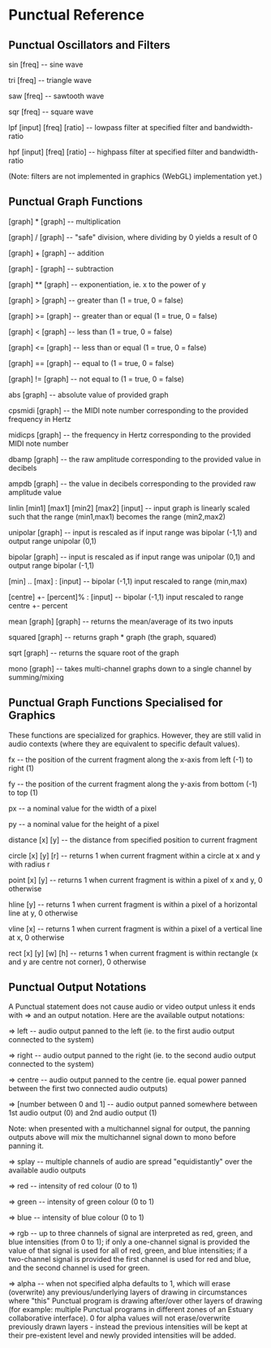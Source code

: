 # Punctual Reference

## Punctual Oscillators and Filters

sin [freq] -- sine wave

tri [freq] -- triangle wave

saw [freq] -- sawtooth wave

sqr [freq] -- square wave

lpf [input] [freq] [ratio] -- lowpass filter at specified filter and bandwidth-ratio

hpf [input] [freq] [ratio] -- highpass filter at specified filter and bandwidth-ratio

(Note: filters are not implemented in graphics (WebGL) implementation yet.)

## Punctual Graph Functions

[graph] * [graph] -- multiplication

[graph] / [graph] -- "safe" division, where dividing by 0 yields a result of 0

[graph] + [graph] -- addition

[graph] - [graph] -- subtraction

[graph] ** [graph] -- exponentiation, ie. x to the power of y

[graph] > [graph] -- greater than (1 = true, 0 = false)

[graph] >= [graph] -- greater than or equal (1 = true, 0 = false)

[graph] < [graph] -- less than (1 = true, 0 = false)

[graph] <= [graph] -- less than or equal (1 = true, 0 = false)

[graph] == [graph] -- equal to (1 = true, 0 = false)

[graph] != [graph] -- not equal to (1 = true, 0 = false)

abs [graph] -- absolute value of provided graph

cpsmidi [graph] -- the MIDI note number corresponding to the provided frequency in Hertz

midicps [graph] -- the frequency in Hertz corresponding to the provided MIDI note number

dbamp [graph] -- the raw amplitude corresponding to the provided value in decibels

ampdb [graph] -- the value in decibels corresponding to the provided raw amplitude value

linlin [min1] [max1] [min2] [max2] [input] -- input graph is linearly scaled such that the range (min1,max1) becomes the range (min2,max2)

unipolar [graph] -- input is rescaled as if input range was bipolar (-1,1) and output range unipolar (0,1)

bipolar [graph] -- input is rescaled as if input range was unipolar (0,1) and output range bipolar (-1,1)

[min] .. [max] : [input] -- bipolar (-1,1) input rescaled to range (min,max)

[centre] +- [percent]% : [input] -- bipolar (-1,1) input rescaled to range centre +- percent

mean [graph] [graph] -- returns the mean/average of its two inputs

squared [graph] -- returns graph * graph (the graph, squared)

sqrt [graph] -- returns the square root of the graph

mono [graph] -- takes multi-channel graphs down to a single channel by summing/mixing

## Punctual Graph Functions Specialised for Graphics

These functions are specialized for graphics. However, they are still valid in
audio contexts (where they are equivalent to specific default values).

fx -- the position of the current fragment along the x-axis from left (-1) to right (1)

fy -- the position of the current fragment along the y-axis from bottom (-1) to top (1)

px -- a nominal value for the width of a pixel

py -- a nominal value for the height of a pixel

distance [x] [y] -- the distance from specified position to current fragment

circle [x] [y] [r] -- returns 1 when current fragment within a circle at x and y with radius r

point [x] [y] -- returns 1 when current fragment is within a pixel of x and y, 0 otherwise

hline [y] -- returns 1 when current fragment is within a pixel of a horizontal line at y, 0 otherwise

vline [x] -- returns 1 when current fragment is within a pixel of a vertical line at x, 0 otherwise

rect [x] [y] [w] [h] -- returns 1 when current fragment is within rectangle (x and y are centre not corner), 0 otherwise

## Punctual Output Notations

A Punctual statement does not cause audio or video output unless it ends with => and an output notation. Here are the available output notations:

=> left -- audio output panned to the left (ie. to the first audio output connected to the system)

=> right -- audio output panned to the right (ie. to the second audio output connected to the system)

=> centre -- audio output panned to the centre (ie. equal power panned between the first two connected audio outputs)

=> [number between 0 and 1] -- audio output panned somewhere between 1st audio output (0) and 2nd audio output (1)

Note: when presented with a multichannel signal for output, the panning outputs above will mix the multichannel signal down to mono before panning it.

=> splay -- multiple channels of audio are spread "equidistantly" over the available audio outputs

=> red -- intensity of red colour (0 to 1)

=> green -- intensity of green colour (0 to 1)

=> blue -- intensity of blue colour (0 to 1)

=> rgb -- up to three channels of signal are interpreted as red, green, and blue intensities (from 0 to 1); if only a one-channel signal is provided the value of that signal is used for all of red, green, and blue intensities; if a two-channel signal is provided the first channel is used for red and blue, and the second channel is used for green.

=> alpha -- when not specified alpha defaults to 1, which will erase (overwrite) any previous/underlying layers of drawing in circumstances where "this" Punctual program is drawing after/over other layers of drawing (for example: multiple Punctual programs in different zones of an Estuary collaborative interface). 0 for alpha values will not erase/overwrite previously drawn layers - instead the previous intensities will be kept at their pre-existent level and newly provided intensities will be added.
